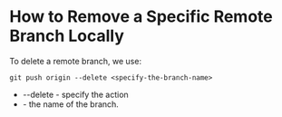 # How to Remove a Specific Remote Branch Locally

To delete a remote branch, we use:

````
git push origin --delete <specify-the-branch-name>
````

- --delete - specify the action
- <specify-the-branch-name> - the name of the branch.

